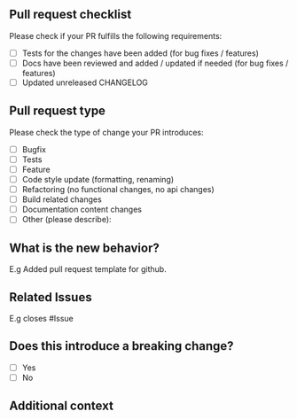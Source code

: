 ## Pull request checklist

Please check if your PR fulfills the following requirements:
- [ ] Tests for the changes have been added (for bug fixes / features)
- [ ] Docs have been reviewed and added / updated if needed (for bug fixes / features)
- [ ] Updated unreleased CHANGELOG

## Pull request type

Please check the type of change your PR introduces:
- [ ] Bugfix
- [ ] Tests
- [ ] Feature
- [ ] Code style update (formatting, renaming)
- [ ] Refactoring (no functional changes, no api changes)
- [ ] Build related changes
- [ ] Documentation content changes
- [ ] Other (please describe): 

## What is the new behavior?
E.g Added pull request template for github.

## Related Issues
E.g closes #Issue

## Does this introduce a breaking change?

- [ ] Yes
- [ ] No

## Additional context
